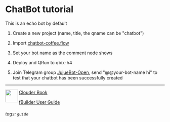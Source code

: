 ChatBot tutorial
===

This is an echo bot by default

1. Create a new project (name, title, the qname can be "chatbot")

2. Import [chatbot-coffee.flow](https://md.ypcloud.com/s/j3dmRrcXf)

3. Set your bot name as the comment node shows

4. Deploy and QRun to qbix-h4 

5. Join Telegram group [JujueBot-Open](https://t.me/jujuebot_open), send "@@your-bot-name hi" to test that your chatbot has been successfully created

---
<img align="left" height="40" src="https://m3.ypcloud.com/cms/jdi_cards_clouder_cms_6eae937bb7.png"> [Clouder Book](https://md.ypcloud.com/s/olcCfqYfn)

[fBuilder User Guide](https://md.ypcloud.com/s/dwkjUWcwP)
###### tags: `guide`